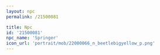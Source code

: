 ```yaml
---
layout: npc
permalink: /21500081

title: Npc
id: '21500081'
npc_name: 'Springer'
icon_url: 'portrait/mob/22000066_n_beetlebigyellow_p.png'
---
```

